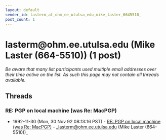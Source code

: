 ```yaml
---
layout: default
sender_id: lasterm_at_ohm_ee_utulsa_edu_mike_laster_6645510_
post_count: 1
---
```


# lasterm<span>@</span>ohm.ee.utulsa.edu (Mike Laster (664-5510)) (1 post)

_Be aware that many list participants used multiple email addresses over their time active on the list. As such this page may not contain all threads available._

## Threads

### RE: PGP on local machine (was Re: MacPGP)
+ 1992-11-30 (Mon, 30 Nov 92 08:13:16 PST) - [RE: PGP on local machine (was Re: MacPGP)](/archive/1992/11/5182ec6bb31ddf568d4e2121b431dd07a6fb1af0bed9f11af0eaedeb6a64f492) - _lasterm@ohm.ee.utulsa.edu (Mike Laster (664-5510))_

